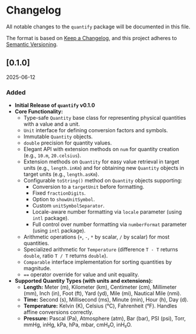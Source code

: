 # Changelog

All notable changes to the `quantify` package will be documented in this file.

The format is based on [Keep a Changelog](https://keepachangelog.com/en/1.0.0/),
and this project adheres to [Semantic Versioning](https://semver.org/spec/v2.0.0.html).

## [0.1.0]

2025-06-12

### Added

- **Initial Release of `quantify` v0.1.0**
- **Core Functionality:**
  - Type-safe `Quantity` base class for representing physical quantities with a value and a unit.
  - `Unit` interface for defining conversion factors and symbols.
  - Immutable `Quantity` objects.
  - `double` precision for quantity values.
  - Elegant API with extension methods on `num` for quantity creation (e.g., `10.m`, `20.celsius`).
  - Extension methods on `Quantity` for easy value retrieval in target units (e.g., `length.inKm`) and for obtaining new `Quantity` objects in target units (e.g., `length.asKm`).
  - Configurable `toString()` method on `Quantity` objects supporting:
    - Conversion to a `targetUnit` before formatting.
    - Fixed `fractionDigits`.
    - Option to `showUnitSymbol`.
    - Custom `unitSymbolSeparator`.
    - Locale-aware number formatting via `locale` parameter (using `intl` package).
    - Full control over number formatting via `numberFormat` parameter (using `intl` package).
  - Arithmetic operations (`+`, `-`, `*` by scalar, `/` by scalar) for most quantities.
  - Specialized arithmetic for `Temperature` (difference `T - T` returns `double`, ratio `T / T` returns `double`).
  - `Comparable` interface implementation for sorting quantities by magnitude.
  - `==` operator override for value and unit equality.
- **Supported Quantity Types (with units and extensions):**
  - **Length:** Meter (m), Kilometer (km), Centimeter (cm), Millimeter (mm), Inch (in), Foot (ft), Yard (yd), Mile (mi), Nautical Mile (nmi).
  - **Time:** Second (s), Millisecond (ms), Minute (min), Hour (h), Day (d).
  - **Temperature:** Kelvin (K), Celsius (°C), Fahrenheit (°F). Handles affine conversions correctly.
  - **Pressure:** Pascal (Pa), Atmosphere (atm), Bar (bar), PSI (psi), Torr, mmHg, inHg, kPa, hPa, mbar, cmH₂O, inH₂O.
